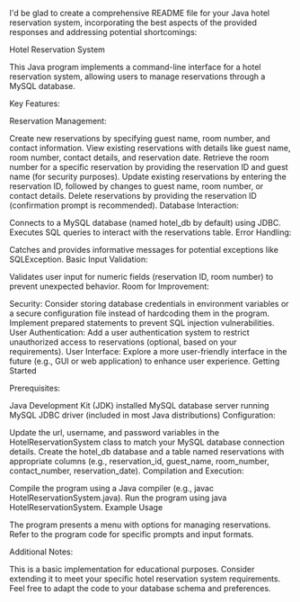 I'd be glad to create a comprehensive README file for your Java hotel reservation system, incorporating the best aspects of the provided responses and addressing potential shortcomings:

Hotel Reservation System

This Java program implements a command-line interface for a hotel reservation system, allowing users to manage reservations through a MySQL database.

Key Features:

Reservation Management:

Create new reservations by specifying guest name, room number, and contact information.
View existing reservations with details like guest name, room number, contact details, and reservation date.
Retrieve the room number for a specific reservation by providing the reservation ID and guest name (for security purposes).
Update existing reservations by entering the reservation ID, followed by changes to guest name, room number, or contact details.
Delete reservations by providing the reservation ID (confirmation prompt is recommended).
Database Interaction:

Connects to a MySQL database (named hotel_db by default) using JDBC.
Executes SQL queries to interact with the reservations table.
Error Handling:

Catches and provides informative messages for potential exceptions like SQLException.
Basic Input Validation:

Validates user input for numeric fields (reservation ID, room number) to prevent unexpected behavior.
Room for Improvement:

Security:
Consider storing database credentials in environment variables or a secure configuration file instead of hardcoding them in the program.
Implement prepared statements to prevent SQL injection vulnerabilities.
User Authentication:
Add a user authentication system to restrict unauthorized access to reservations (optional, based on your requirements).
User Interface:
Explore a more user-friendly interface in the future (e.g., GUI or web application) to enhance user experience.
Getting Started

Prerequisites:

Java Development Kit (JDK) installed
MySQL database server running
MySQL JDBC driver (included in most Java distributions)
Configuration:

Update the url, username, and password variables in the HotelReservationSystem class to match your MySQL database connection details.
Create the hotel_db database and a table named reservations with appropriate columns (e.g., reservation_id, guest_name, room_number, contact_number, reservation_date).
Compilation and Execution:

Compile the program using a Java compiler (e.g., javac HotelReservationSystem.java).
Run the program using java HotelReservationSystem.
Example Usage

The program presents a menu with options for managing reservations. Refer to the program code for specific prompts and input formats.

Additional Notes:

This is a basic implementation for educational purposes. Consider extending it to meet your specific hotel reservation system requirements.
Feel free to adapt the code to your database schema and preferences.
